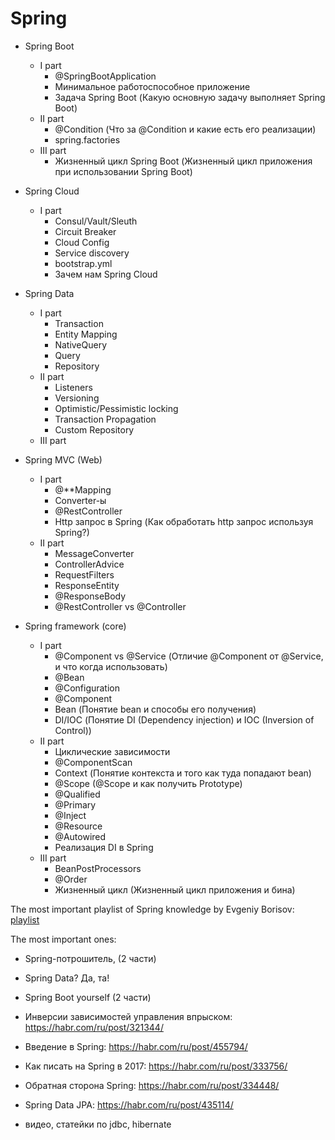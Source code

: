 # Spring

- Spring Boot
    - I part
        - @SpringBootApplication
        - Минимальное работоспособное приложение
        - Задача Spring Boot (Какую основную задачу выполняет Spring Boot)
    - II part
        - @Condition (Что за @Condition и какие есть его реализации)
        - spring.factories
    - III part
        - Жизненный цикл Spring Boot (Жизненный цикл приложения при использовании Spring Boot)
    
- Spring Cloud
    - I part
        - Consul/Vault/Sleuth
        - Circuit Breaker
        - Cloud Config
        - Service discovery
        - bootstrap.yml
        - Зачем нам Spring Cloud

- Spring Data
    - I part
        - Transaction
        - Entity Mapping
        - NativeQuery
        - Query
        - Repository
    - II part
        - Listeners
        - Versioning
        - Optimistic/Pessimistic locking
        - Transaction Propagation
        - Custom Repository
    - III part

- Spring MVC (Web)
    - I part
        - @**Mapping
        - Converter-ы
        - @RestController 
        - Http запрос в Spring (Как обработать http запрос используя Spring?)
    - II part
        - MessageConverter
        - ControllerAdvice
        - RequestFilters
        - ResponseEntity
        - @ResponseBody
        - @RestController vs @Controller

- Spring framework (core)
    - I part
        - @Component vs @Service (Отличие @Component от @Service, и что когда использовать)
        - @Bean
        - @Configuration
        - @Component
        - Bean (Понятие bean и способы его получения)
        - DI/IOC (Понятие DI (Dependency injection) и IOC (Inversion of Control))
    - II part
        - Циклические зависимости
        - @ComponentScan
        - Context (Понятие контекста и того как туда попадают bean)
        - @Scope (@Scope и как получить Prototype)
        - @Qualified
        - @Primary
        - @Inject
        - @Resource
        - @Autowired
        - Реализация DI в Spring
    - III part
        - BeanPostProcessors
        - @Order
        - Жизненный цикл (Жизненный цикл приложения и бина)

The most important playlist of Spring knowledge by Evgeniy Borisov: [playlist](https://www.youtube.com/watch?v=BmBr5diz8WA&list=PL6yLoZ_3Y0HKGL3F7vv2SNSrA3TkbXtBX)

The most important ones:
- Spring-потрошитель, (2 части)
- Spring Data? Да, та!
- Spring Boot yourself (2 части)

- Инверсии зависимостей управления впрыском: https://habr.com/ru/post/321344/
- Введение в Spring: https://habr.com/ru/post/455794/
- Как писать на Spring в 2017: https://habr.com/ru/post/333756/
- Обратная сторона Spring: https://habr.com/ru/post/334448/
- Spring Data JPA: https://habr.com/ru/post/435114/
+ видео, статейки по jdbc, hibernate
